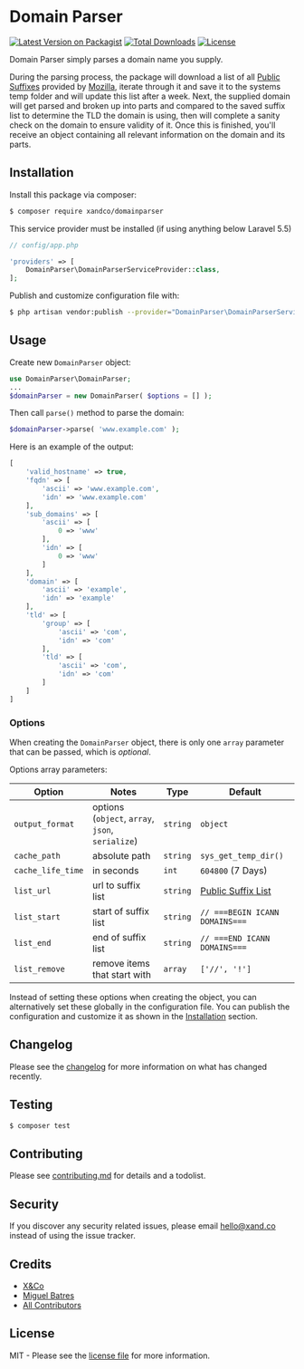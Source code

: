 # Domain Parser

[![Latest Version on Packagist][ico-version]][link-packagist]
[![Total Downloads][ico-downloads]][link-downloads]
[![License][ico-license]][link-license]

Domain Parser simply parses a domain name you supply.

During the parsing process, the package will download a list of all [Public Suffixes](https://publicsuffix.org/list/public_suffix_list.dat) provided by [Mozilla](https://www.mozilla.org), iterate through it and save it to the systems temp folder and will update this list after a week. Next, the supplied domain will get parsed and broken up into parts and compared to the saved suffix list to determine the TLD the domain is using, then will complete a sanity check on the domain to ensure validity of it. Once this is finished, you'll receive an object containing all relevant information on the domain and its parts.

## Installation

Install this package via composer:

``` bash
$ composer require xandco/domainparser
```

This service provider must be installed (if using anything below Laravel 5.5)

``` php
// config/app.php

'providers' => [
    DomainParser\DomainParserServiceProvider::class,
];
```

Publish and customize configuration file with:

``` bash
$ php artisan vendor:publish --provider="DomainParser\DomainParserServiceProvider"
```

## Usage

Create new `DomainParser` object:

``` php
use DomainParser\DomainParser;
...
$domainParser = new DomainParser( $options = [] );
```

Then call `parse()` method to parse the domain:

``` php
$domainParser->parse( 'www.example.com' );
```

Here is an example of the output:

``` php
[
    'valid_hostname' => true,
    'fqdn' => [
        'ascii' => 'www.example.com',
        'idn' => 'www.example.com'
    ],
    'sub_domains' => [
        'ascii' => [
            0 => 'www'
        ],
        'idn' => [
            0 => 'www'
        ]
    ],
    'domain' => [
        'ascii' => 'example',
        'idn' => 'example'
    ],
    'tld' => [
        'group' => [
            'ascii' => 'com',
            'idn' => 'com'
        ],
        'tld' => [
            'ascii' => 'com',
            'idn' => 'com'
        ]
    ]
]
```

### Options

When creating the `DomainParser` object, there is only one `array` parameter that can be passed, which is *optional*.

Options array parameters:

| Option            | Notes                                            | Type     | Default                                                                     |
|-------------------|--------------------------------------------------|----------|-----------------------------------------------------------------------------|
| `output_format`   | options (`object`, `array`, `json`, `serialize`) | `string` | `object` |
| `cache_path`      | absolute path                                    | `string` | `sys_get_temp_dir()`                                                        |
| `cache_life_time` | in seconds                                       | `int`    | `604800` (7 Days)                                                           |
| `list_url`        | url to suffix list                               | `string` | [Public Suffix List](https://publicsuffix.org/list/effective_tld_names.dat) |
| `list_start`      | start of suffix list                             | `string` | `// ===BEGIN ICANN DOMAINS===`                                              |
| `list_end`        | end of suffix list                               | `string` | `// ===END ICANN DOMAINS===`                                                |
| `list_remove`     | remove items that start with                     | `array`  | `['//', '!']`                                                               |

Instead of setting these options when creating the object, you can alternatively set these globally in the configuration file. You can publish the configuration and customize it as shown in the [Installation](#installation) section.

## Changelog

Please see the [changelog](changelog.md) for more information on what has changed recently.

## Testing

``` bash
$ composer test
```

## Contributing

Please see [contributing.md](contributing.md) for details and a todolist.

## Security

If you discover any security related issues, please email [hello@xand.co](mailto:hello@xand.co) instead of using the issue tracker.

## Credits

- [X&Co][link-company]
- [Miguel Batres][link-author]
- [All Contributors][link-contributors]

## License

MIT - Please see the [license file](license.md) for more information.

[ico-version]: https://img.shields.io/packagist/v/xandco/domainparser.svg?style=flat-square
[ico-downloads]: https://img.shields.io/packagist/dt/xandco/domainparser.svg?style=flat-square
[ico-license]: https://img.shields.io/packagist/l/xandco/domainparser?style=flat-square

[link-packagist]: https://packagist.org/packages/xandco/domainparser
[link-downloads]: https://packagist.org/packages/xandco/domainparser
[link-author]: https://github.com/btrsco
[link-company]: https://github.com/xandco
[link-license]: https://github.com/xandco/domainparser/blob/master/license.md
[link-contributors]: ../../contributors

